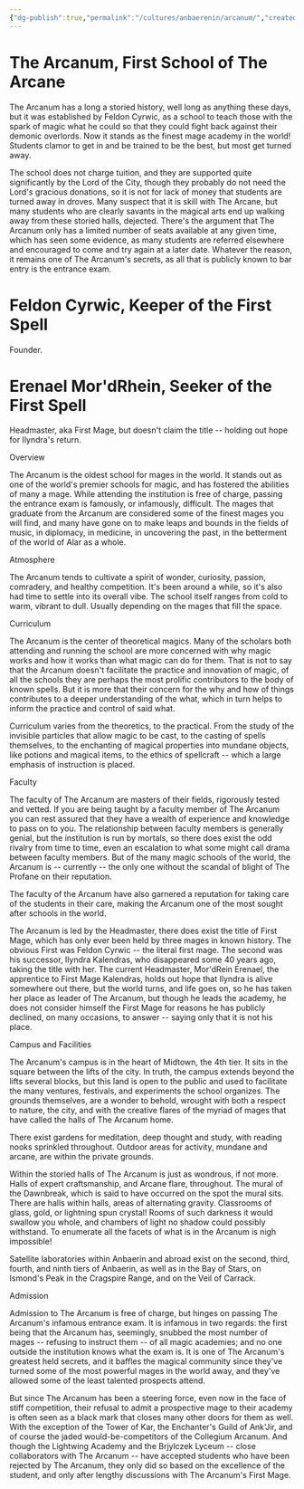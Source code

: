 ```yaml
---
{"dg-publish":true,"permalink":"/cultures/anbaerenin/arcanum/","created":"2025-05-12T18:46:46.991-07:00","updated":"2024-11-15T17:08:12.000-08:00"}
---
```



# The Arcanum, First School of The Arcane
The Arcanum has a long a storied history, well long as anything these days, but it was established by Feldon Cyrwic, as a school to teach those with the spark of magic what he could so that they could fight back against their demonic overlords. Now it stands as the finest mage academy in the world! Students clamor to get in and be trained to be the best, but most get turned away. 

The school does not charge tuition, and they are supported quite significantly by the Lord of the City, though they probably do not need the Lord's gracious donations, so it is not for lack of money that students are turned away in droves. Many suspect that it is skill with The Arcane, but many students who are clearly savants in the magical arts end up walking away from these storied halls, dejected. There's the argument that The Arcanum only has a limited number of seats available at any given time, which has seen some evidence, as many students are referred elsewhere and encouraged to come and try again at a later date. Whatever the reason, it remains one of The Arcanum's secrets, as all that is publicly known to bar entry is the entrance exam. 

# Feldon Cyrwic, Keeper of the First Spell
Founder.

# Erenael Mor'dRhein, Seeker of the First Spell
Headmaster, aka First Mage, but doesn't claim the title -- holding out hope for Ilyndra's return.

Overview

The Arcanum is the oldest school for mages in the world. It stands out as one of the world's premier schools for magic, and has fostered the abilities of many a mage. While attending the institution is free of charge, passing the entrance exam is famously, or infamously, difficult. The mages that graduate from the Arcanum are considered some of the finest mages you will find, and many have gone on to make leaps and bounds in the fields of music, in diplomacy, in medicine, in uncovering the past, in the betterment of the world of Alar as a whole.

Atmosphere

The Arcanum tends to cultivate a spirit of wonder, curiosity, passion, comradery, and healthy competition. It's been around a while, so it's also had time to settle into its overall vibe. The school itself ranges from cold to warm, vibrant to dull. Usually depending on the mages that fill the space.

Curriculum

The Arcanum is the center of theoretical magics. Many of the scholars both attending and running the school are more concerned with why magic works and how it works than what magic can do for them. That is not to say that the Arcanum doesn't facilitate the practice and innovation of magic, of all the schools they are perhaps the most prolific contributors to the body of known spells. But it is more that their concern for the why and how of things contributes to a deeper understanding of the what, which in turn helps to inform the practice and control of said what.

Curriculum varies from the theoretics, to the practical. From the study of the invisible particles that allow magic to be cast, to the casting of spells themselves, to the enchanting of magical properties into mundane objects, like potions and magical items, to the ethics of spellcraft -- which a large emphasis of instruction is placed.

Faculty

The faculty of The Arcanum are masters of their fields, rigorously tested and vetted. If you are being taught by a faculty member of The Arcanum you can rest assured that they have a wealth of experience and knowledge to pass on to you. The relationship between faculty members is generally genial, but the institution is run by mortals, so there does exist the odd rivalry from time to time, even an escalation to what some might call drama between faculty members. But of the many magic schools of the world, the Arcanum is -- currently -- the only one without the scandal of blight of The Profane on their reputation.

The faculty of the Arcanum have also garnered a reputation for taking care of the students in their care, making the Arcanum one of the most sought after schools in the world.

The Arcanum is led by the Headmaster, there does exist the title of First Mage, which has only ever been held by three mages in known history. The obvious First was Feldon Cyrwic -- the literal first mage. The second was his successor, Ilyndra Kalendras, who disappeared some 40 years ago, taking the title with her. The current Headmaster, Mor'dRein Erenael, the apprentice to First Mage Kalendras, holds out hope that Ilyndra is alive somewhere out there, but the world turns, and life goes on, so he has taken her place as leader of The Arcanum, but though he leads the academy, he does not consider himself the First Mage for reasons he has publicly declined, on many occasions, to answer -- saying only that it is not his place.

Campus and Facilities

The Arcanum's campus is in the heart of Midtown, the 4th tier. It sits in the square between the lifts of the city. In truth, the campus extends beyond the lifts several blocks, but this land is open to the public and used to facilitate the many ventures, festivals, and experiments the school organizes. The grounds themselves, are a wonder to behold, wrought with both a respect to nature, the city, and with the creative flares of the myriad of mages that have called the halls of The Arcanum home.

There exist gardens for meditation, deep thought and study, with reading nooks sprinkled throughout. Outdoor areas for activity, mundane and arcane, are within the private grounds.

Within the storied halls of The Arcanum is just as wondrous, if not more. Halls of expert craftsmanship, and Arcane flare, throughout. The mural of the Dawnbreak, which is said to have occurred on the spot the mural sits. There are halls within halls, areas of alternating gravity. Classrooms of glass, gold, or lightning spun crystal! Rooms of such darkness it would swallow you whole, and chambers of light no shadow could possibly withstand. To enumerate all the facets of what is in the Arcanum is nigh impossible!

Satellite laboratories within Anbaerin and abroad exist on the second, third, fourth, and ninth tiers of Anbaerin, as well as in the Bay of Stars, on Ismond's Peak in the Cragspire Range, and on the Veil of Carrack.

Admission

Admission to The Arcanum is free of charge, but hinges on passing The Arcanum's infamous entrance exam. It is infamous in two regards: the first being that the Arcanum has, seemingly, snubbed the most number of mages -- refusing to instruct them -- of all magic academies; and no one outside the institution knows what the exam is. It is one of The Arcanum's greatest held secrets, and it baffles the magical community since they've turned some of the most powerful mages in the world away, and they've allowed some of the least talented prospects attend.

But since The Arcanum has been a steering force, even now in the face of stiff competition, their refusal to admit a prospective mage to their academy is often seen as a black mark that closes many other doors for them as well. With the exception of the Tower of Kar, the Enchanter's Guild of Ank'Jir, and of course the jaded would-be-competitors of the Collegium Arcanum. And though the Lightwing Academy and the Brjylczek Lyceum -- close collaborators with The Arcanum -- have accepted students who have been rejected by The Arcanum, they only did so based on the excellence of the student, and only after lengthy discussions with The Arcanum's First Mage.